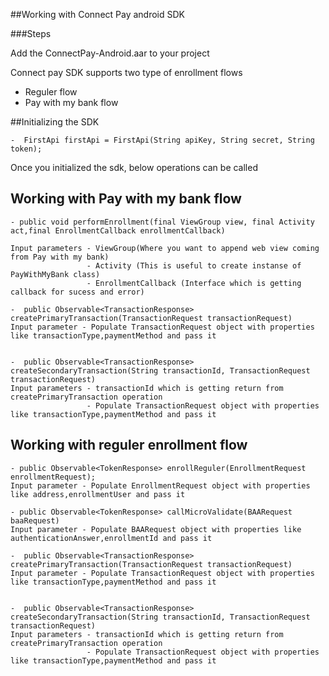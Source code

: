 ##Working with Connect Pay android SDK

###Steps

Add the ConnectPay-Android.aar to your project

Connect pay SDK supports two type of enrollment flows

- Reguler flow
- Pay with my bank flow



##Initializing the SDK

```
-  FirstApi firstApi = FirstApi(String apiKey, String secret, String token);

```
Once you initialized the sdk, below operations can be called

## Working with Pay with my bank flow

```
- public void performEnrollment(final ViewGroup view, final Activity act,final EnrollmentCallback enrollmentCallback)

Input parameters - ViewGroup(Where you want to append web view coming from Pay with my bank)
				 - Activity (This is useful to create instanse of PayWithMyBank class)
				 - EnrollmentCallback (Interface which is getting callback for sucess and error)

-  public Observable<TransactionResponse> createPrimaryTransaction(TransactionRequest transactionRequest)
Input parameter - Populate TransactionRequest object with properties like transactionType,paymentMethod and pass it


-  public Observable<TransactionResponse> createSecondaryTransaction(String transactionId, TransactionRequest transactionRequest)
Input parameters - transactionId which is getting return from createPrimaryTransaction operation
				 - Populate TransactionRequest object with properties like transactionType,paymentMethod and pass it

```


## Working with reguler enrollment flow

```
- public Observable<TokenResponse> enrollReguler(EnrollmentRequest enrollmentRequest);
Input parameter - Populate EnrollmentRequest object with properties like address,enrollmentUser and pass it

- public Observable<TokenResponse> callMicroValidate(BAARequest baaRequest)
Input parameter - Populate BAARequest object with properties like authenticationAnswer,enrollmentId and pass it

-  public Observable<TransactionResponse> createPrimaryTransaction(TransactionRequest transactionRequest)
Input parameter - Populate TransactionRequest object with properties like transactionType,paymentMethod and pass it


-  public Observable<TransactionResponse> createSecondaryTransaction(String transactionId, TransactionRequest transactionRequest)
Input parameters - transactionId which is getting return from createPrimaryTransaction operation
				 - Populate TransactionRequest object with properties like transactionType,paymentMethod and pass it

```


